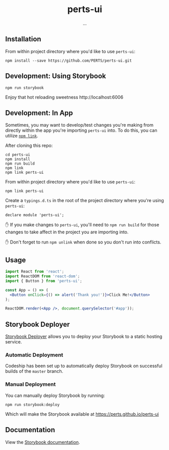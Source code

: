 <h1 align="center">perts-ui</h1>

<div align="center">
...
</div>

## Installation

From within project directory where you'd like to use `perts-ui`:

```
npm install --save https://github.com/PERTS/perts-ui.git
```

## Development: Using Storybook

```
npm run storybook
```

Enjoy that hot reloading sweetness http://localhost:6006

## Development: In App

Sometimes, you may want to develop/test changes you're making from directly within the app you're importing `perts-ui` into. To do this, you can utilize [`npm link`](https://docs.npmjs.com/cli/link).

After cloning this repo:

```
cd perts-ui
npm install
npm run build
npm link
npm link perts-ui
```

From within project directory where you'd like to use `perts-ui`:

```
npm link perts-ui
```

Create a `typings.d.ts` in the root of the project directory where you're using `perts-ui`:

```
declare module 'perts-ui';
```

:hand: If you make changes to `perts-ui`, you'll need to `npm run build` for those
changes to take affect in the project you are importing into.

:hand: Don't forget to run `npm unlink` when done so you don't run into conflicts.


## Usage

```jsx
import React from 'react';
import ReactDOM from 'react-dom';
import { Button } from 'perts-ui';

const App = () => (
  <Button onClick={() => alert('Thank you!')}>Click Me!</Button>
);

ReactDOM.render(<App />, document.querySelector('#app'));
```

## Storybook Deployer

[Storybook Deployer](https://github.com/storybookjs/storybook-deployer) allows
you to deploy your Storybook to a static hosting service.

### Automatic Deployment

Codeship has been set up to automatically deploy Storybook on successful builds
of the `master` branch.

### Manual Deployment

You can manually deploy Storybook by running:

```
npm run storybook:deploy
```

Which will make the Storybook available at https://perts.github.io/perts-ui

## Documentation

View the [Storybook documentation](https://perts.github.io/perts-ui).
